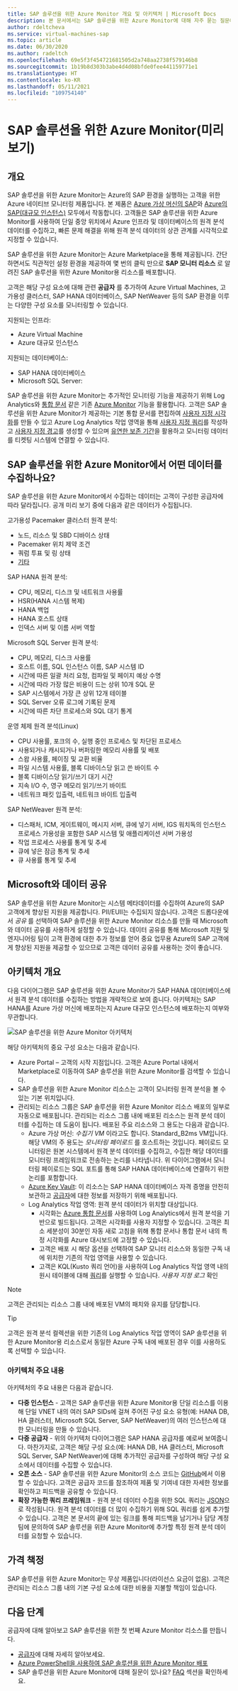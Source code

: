```yaml
---
title: SAP 솔루션을 위한 Azure Monitor 개요 및 아키텍처 | Microsoft Docs
description: 본 문서에서는 SAP 솔루션을 위한 Azure Monitor에 대해 자주 묻는 질문에 대한 답변을 제공합니다.
author: rdeltcheva
ms.service: virtual-machines-sap
ms.topic: article
ms.date: 06/30/2020
ms.author: radeltch
ms.openlocfilehash: 69e5f3f454721681505d2a748aa2738f579146b8
ms.sourcegitcommit: 1b19b8d303b3abe4d4d08bfde0fee441159771e1
ms.translationtype: HT
ms.contentlocale: ko-KR
ms.lasthandoff: 05/11/2021
ms.locfileid: "109754140"
---
```

# <a name="azure-monitor-for-sap-solutions-preview"></a>SAP 솔루션을 위한 Azure Monitor(미리 보기)

## <a name="overview"></a>개요

SAP 솔루션을 위한 Azure Monitor는 Azure의 SAP 환경을 실행하는 고객을 위한 Azure 네이티브 모니터링 제품입니다. 본 제품은 [Azure 가상 머신의 SAP](./hana-get-started.md)와 [Azure의 SAP(대규모 인스턴스)](./hana-overview-architecture.md) 모두에서 작동합니다.
고객들은 SAP 솔루션을 위한 Azure Monitor를 사용하여 단일 중앙 위치에서 Azure 인프라 및 데이터베이스의 원격 분석 데이터를 수집하고, 빠른 문제 해결을 위해 원격 분석 데이터의 상관 관계를 시각적으로 지정할 수 있습니다.

SAP 솔루션을 위한 Azure Monitor는 Azure Marketplace을 통해 제공됩니다. 간단하면서도 직관적인 설정 환경을 제공하여 몇 번의 클릭 만으로 **SAP 모니터 리소스** 로 알려진 SAP 솔루션을 위한 Azure Monitor용 리소스를 배포합니다.

고객은 해당 구성 요소에 대해 관련 **공급자** 를 추가하여 Azure Virtual Machines, 고가용성 클러스터, SAP HANA 데이터베이스, SAP NetWeaver 등의 SAP 환경을 이루는 다양한 구성 요소를 모니터링할 수 있습니다.

지원되는 인프라:

- Azure Virtual Machine
- Azure 대규모 인스턴스

지원되는 데이터베이스:
- SAP HANA 데이터베이스
- Microsoft SQL Server:

SAP 솔루션을 위한 Azure Monitor는 추가적인 모니터링 기능을 제공하기 위해 Log Analytics와 [통합 문서](../../../azure-monitor/visualize/workbooks-overview.md) 같은 기존 [Azure Monitor](../../../azure-monitor/overview.md) 기능을 활용합니다. 고객은 SAP 솔루션을 위한 Azure Monitor가 제공하는 기본 통합 문서를 편집하여 [사용자 지정 시각화](../../../azure-monitor/visualize/workbooks-overview.md#getting-started)를 만들 수 있고 Azure Log Analytics 작업 영역을 통해 [사용자 지정 쿼리](../../../azure-monitor/logs/log-analytics-tutorial.md)를 작성하고 [사용자 지정 경고](../../../azure-monitor/alerts/alerts-log.md)를 생성할 수 있으며 [유연한 보존 기간](../../../azure-monitor/logs/manage-cost-storage.md#change-the-data-retention-period)을 활용하고 모니터링 데이터를 티켓팅 시스템에 연결할 수 있습니다.

## <a name="what-data-does-azure-monitor-for-sap-solutions-collect"></a>SAP 솔루션을 위한 Azure Monitor에서 어떤 데이터를 수집하나요?

SAP 솔루션을 위한 Azure Monitor에서 수집하는 데이터는 고객이 구성한 공급자에 따라 달라집니다. 공개 미리 보기 중에 다음과 같은 데이터가 수집됩니다.

고가용성 Pacemaker 클러스터 원격 분석:
- 노드, 리소스 및 SBD 디바이스 상태
- Pacemaker 위치 제약 조건
- 쿼럼 투표 및 링 상태
- [기타](https://github.com/ClusterLabs/ha_cluster_exporter/blob/master/doc/metrics.md)

SAP HANA 원격 분석:
- CPU, 메모리, 디스크 및 네트워크 사용률
- HSR(HANA 시스템 복제)
- HANA 백업
- HANA 호스트 상태
- 인덱스 서버 및 이름 서버 역할

Microsoft SQL Server 원격 분석:
- CPU, 메모리, 디스크 사용률
- 호스트 이름, SQL 인스턴스 이름, SAP 시스템 ID
- 시간에 따른 일괄 처리 요청, 컴파일 및 페이지 예상 수명
- 시간에 따라 가장 많은 비용이 드는 상위 10개 SQL 문
- SAP 시스템에서 가장 큰 상위 12개 테이블
- SQL Server 오류 로그에 기록된 문제
- 시간에 따른 차단 프로세스와 SQL 대기 통계

운영 체제 원격 분석(Linux) 
- CPU 사용률, 포크의 수, 실행 중인 프로세스 및 차단된 프로세스 
- 사용되거나 캐시되거나 버퍼링한 메모리 사용률 및 배포 
- 스왑 사용률, 페이징 및 교환 비율 
- 파일 시스템 사용률, 블록 디바이스당 읽고 쓴 바이트 수 
- 블록 디바이스당 읽기/쓰기 대기 시간 
- 지속 I/O 수, 영구 메모리 읽기/쓰기 바이트 
- 네트워크 패킷 입출력, 네트워크 바이트 입출력 

SAP NetWeaver 원격 분석:

- 디스패처, ICM, 게이트웨이, 메시지 서버, 큐에 넣기 서버, IGS 워치독의 인스턴스 프로세스 가용성을 포함한 SAP 시스템 및 애플리케이션 서버 가용성
- 작업 프로세스 사용률 통계 및 추세
- 큐에 넣은 잠금 통계 및 추세
- 큐 사용률 통계 및 추세

## <a name="data-sharing-with-microsoft"></a>Microsoft와 데이터 공유

SAP 솔루션을 위한 Azure Monitor는 시스템 메타데이터를 수집하여 Azure의 SAP 고객에게 향상된 지원을 제공합니다. PII/EUII는 수집되지 않습니다.
고객은 드롭다운에서 *공유* 를 선택하여 SAP 솔루션을 위한 Azure Monitor 리소스를 만들 때 Microsoft와 데이터 공유를 사용하게 설정할 수 있습니다.
데이터 공유를 통해 Microsoft 지원 및 엔지니어링 팀이 고객 환경에 대한 추가 정보를 얻어 중요 업무용 Azure의 SAP 고객에게 향상된 지원을 제공할 수 있으므로 고객은 데이터 공유를 사용하는 것이 좋습니다.

## <a name="architecture-overview"></a>아키텍처 개요

다음 다이어그램은 SAP 솔루션을 위한 Azure Monitor가 SAP HANA 데이터베이스에서 원격 분석 데이터를 수집하는 방법을 개략적으로 보여 줍니다. 아키텍처는 SAP HANA를 Azure 가상 머신에 배포하는지 Azure 대규모 인스턴스에 배포하는지 여부와 무관합니다.

![SAP 솔루션을 위한 Azure Monitor 아키텍처](https://user-images.githubusercontent.com/75772258/115046700-62ff3280-9ef5-11eb-8d0d-cfcda526aeeb.png)

해당 아키텍처의 중요 구성 요소는 다음과 같습니다.
- Azure Portal – 고객의 시작 지점입니다. 고객은 Azure Portal 내에서 Marketplace로 이동하여 SAP 솔루션을 위한 Azure Monitor를 검색할 수 있습니다.
- SAP 솔루션을 위한 Azure Monitor 리소스는 고객이 모니터링 원격 분석을 볼 수 있는 기본 위치입니다.
- 관리되는 리소스 그룹은 SAP 솔루션을 위한 Azure Monitor 리소스 배포의 일부로 자동으로 배포됩니다. 관리되는 리소스 그룹 내에 배포된 리소스는 원격 분석 데이터를 수집하는 데 도움이 됩니다. 배포된 주요 리소스와 그 용도는 다음과 같습니다.
   - Azure 가상 머신: *수집기 VM* 이라고도 합니다. Standard_B2ms VM입니다. 해당 VM의 주 용도는 *모니터링 페이로드* 를 호스트하는 것입니다. 페이로드 모니터링은 원본 시스템에서 원격 분석 데이터를 수집하고, 수집한 해당 데이터를 모니터링 프레임워크로 전송하는 논리를 나타냅니다. 위 다이어그램에서 모니터링 페이로드는 SQL 포트를 통해 SAP HANA 데이터베이스에 연결하기 위한 논리를 포함합니다.
   - [Azure Key Vault](../../../key-vault/general/basic-concepts.md): 이 리소스는 SAP HANA 데이터베이스 자격 증명을 안전히 보관하고 [공급자](./azure-monitor-providers.md)에 대한 정보를 저장하기 위해 배포됩니다.
   - Log Analytics 작업 영역: 원격 분석 데이터가 위치할 대상입니다.
      - 시각화는 [Azure 통합 문서](../../../azure-monitor/visualize/workbooks-overview.md)를 사용하여 Log Analytics에서 원격 분석을 기반으로 빌드됩니다. 고객은 시각화를 사용자 지정할 수 있습니다. 고객은 최소 세분성이 30분인 자동 새로 고침을 위해 통합 문서나 통합 문서 내의 특정 시각화를 Azure 대시보드에 고정할 수 있습니다.
      - 고객은 배포 시 해당 옵션을 선택하여 SAP 모니터 리소스와 동일한 구독 내에 위치한 기존의 작업 영역을 사용할 수 있습니다.
      - 고객은 KQL(Kusto 쿼리 언어)을 사용하여 Log Analytics 작업 영역 내의 원시 테이블에 대해 [쿼리](../../../azure-monitor/logs/log-query-overview.md)를 실행할 수 있습니다. *사용자 지정 로그* 확인

> [!Note]
> 고객은 관리되는 리소스 그룹 내에 배포된 VM의 패치와 유지를 담당합니다.

> [!Tip]
> 고객은 원격 분석 컬렉션을 위한 기존의 Log Analytics 작업 영역이 SAP 솔루션을 위한 Azure Monitor용 리소스로서 동일한 Azure 구독 내에 배포된 경우 이를 사용하도록 선택할 수 있습니다.

### <a name="architecture-highlights"></a>아키텍처 주요 내용

아키텍처의 주요 내용은 다음과 같습니다.
 - **다중 인스턴스** - 고객은 SAP 솔루션을 위한 Azure Monitor용 단일 리소스를 이용해 단일 VNET 내의 여러 SAP SIDs에 걸쳐 주어진 구성 요소 유형(예: HANA DB, HA 클러스터, Microsoft SQL Server, SAP NetWeaver)의 여러 인스턴스에 대한 모니터링을 만들 수 있습니다.
 - **다중 공급자** - 위의 아키텍처 다이어그램은 SAP HANA 공급자를 예로써 보여줍니다. 마찬가지로, 고객은 해당 구성 요소(예: HANA DB, HA 클러스터, Microsoft SQL Server, SAP NetWeaver)에 대해 추가적인 공급자를 구성하여 해당 구성 요소에서 데이터를 수집할 수 있습니다.
 - **오픈 소스** - SAP 솔루션을 위한 Azure Monitor의 소스 코드는 [GitHub](https://github.com/Azure/AzureMonitorForSAPSolutions)에서 이용할 수 있습니다. 고객은 공급자 코드를 참조하여 제품 및 기여네 대한 자세한 정보를 확인하고 피드백을 공유할 수 있습니다.
 - **확장 가능한 쿼리 프레임워크** - 원격 분석 데이터 수집을 위한 SQL 쿼리는 [JSON](https://github.com/Azure/AzureMonitorForSAPSolutions/blob/master/sapmon/content/SapHana.json)으로 작성됩니다. 원격 분석 데이터를 더 많이 수집하기 위해 SQL 쿼리를 쉽게 추가할 수 있습니다. 고객은 본 문서의 끝에 있는 링크를 통해 피드백을 남기거나 담당 계정 팀에 문의하여 SAP 솔루션을 위한 Azure Monitor에 추가할 특정 원격 분석 데이터를 요청할 수 있습니다.

## <a name="pricing"></a>가격 책정
SAP 솔루션을 위한 Azure Monitor는 무상 제품입니다(라이선스 요금이 없음). 고객은 관리되는 리소스 그룹 내의 기본 구성 요소에 대한 비용을 지불할 책임이 있습니다.

## <a name="next-steps"></a>다음 단계

공급자에 대해 알아보고 SAP 솔루션을 위한 첫 번째 Azure Monitor 리소스를 만듭니다.
 - [공급자](./azure-monitor-providers.md)에 대해 자세히 알아보세요.
 - [Azure PowerShell을 사용하여 SAP 솔루션을 위한 Azure Monitor 배포](azure-monitor-sap-quickstart-powershell.md)
 - SAP 솔루션을 위한 Azure Monitor에 대해 질문이 있나요? [FAQ](./azure-monitor-faq.md) 섹션을 확인하세요.
